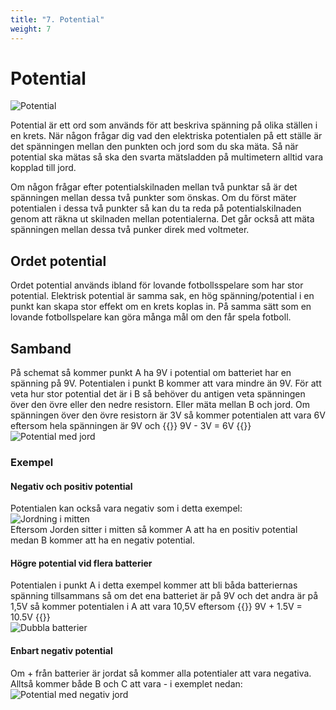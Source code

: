 ```yaml
---
title: "7. Potential"
weight: 7
---
```

# Potential
![Potential](/potential.png)

Potential är ett ord som används för att beskriva spänning på olika ställen i en krets.
När någon frågar dig vad den elektriska potentialen på ett ställe är det spänningen 
mellan den punkten och jord som du ska mäta. Så när potential ska 
mätas så ska den svarta mätsladden på multimetern alltid vara kopplad till jord.

Om någon frågar efter potentialskilnaden mellan två punktar så är det spänningen mellan
dessa två punkter som önskas. Om du först mäter potentialen i dessa två punkter så 
kan du ta reda på potentialskilnaden genom att räkna ut skilnaden mellan potentialerna.
Det går också att mäta spänningen mellan dessa två punker direk med voltmeter.

## Ordet potential
Ordet potential används ibland för lovande fotbollsspelare som har stor potential.
Elektrisk potential är samma sak, en hög spänning/potential i en punkt kan skapa
stor effekt om en krets koplas in. På samma sätt som en lovande fotbollspelare kan göra
många mål om den får spela fotboll.

## Samband
På schemat så kommer punkt A ha 9V i potential om batteriet har en spänning på 9V.
Potentialen i punkt B kommer att vara mindre än 9V. För att veta hur stor potential det är i B så behöver du antigen veta spänningen över den övre eller den nedre resistorn. Eller mäta mellan B och jord.
Om spänningen över den övre resistorn är 3V så kommer potentialen att vara 6V eftersom hela spänningen är 9V och {{<katex>}} 9V - 3V = 6V {{</katex>}}  
![Potential med jord](/potentialground.png)

### Exempel

#### Negativ och positiv potential
Potentialen kan också vara negativ som i detta exempel:  
![Jordning i mitten](/potentialmiddleground.png)  
Eftersom Jorden sitter i mitten så kommer A att ha en positiv potential medan B kommer att ha en negativ potential.

#### Högre potential vid flera batterier
Potentialen i punkt A i detta exempel kommer att bli båda batteriernas spänning tillsammans så om det ena batteriet är på 9V och det andra är på 1,5V så kommer potentialen i A att vara 10,5V eftersom {{<katex>}} 9V + 1.5V = 10.5V {{</katex>}}  
![Dubbla batterier](/potentialdoublebat.png)

#### Enbart negativ potential
Om + från batterier är jordat så kommer alla potentialer att vara negativa. Alltså kommer både B och C att vara - i exemplet nedan:  
![Potential med negativ jord](/potentialpositiveground.png)


